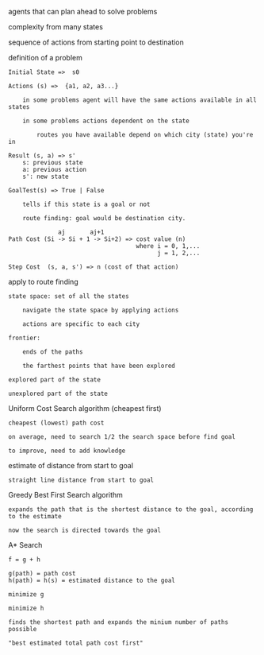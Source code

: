 agents that can plan ahead to solve problems

complexity from many states

sequence of actions from starting point to destination

definition of a problem

    Initial State =>  s0 

    Actions (s) =>  {a1, a2, a3...}

        in some problems agent will have the same actions available in all states 

        in some problems actions dependent on the state 

            routes you have available depend on which city (state) you're in

    Result (s, a) => s'
        s: previous state
        a: previous action
        s': new state

    GoalTest(s) => True | False 

        tells if this state is a goal or not 

        route finding: goal would be destination city. 

                  aj       aj+1
    Path Cost (Si -> Si + 1 -> Si+2) => cost value (n)
                                        where i = 0, 1,...
                                              j = 1, 2,...

    Step Cost  (s, a, s') => n (cost of that action)

apply to route finding

    state space: set of all the states

        navigate the state space by applying actions 

        actions are specific to each city

    frontier: 
        
        ends of the paths

        the farthest points that have been explored

    explored part of the state

    unexplored part of the state 

Uniform Cost Search algorithm (cheapest first)

    cheapest (lowest) path cost 

    on average, need to search 1/2 the search space before find goal

    to improve, need to add knowledge

estimate of distance from start to goal

    straight line distance from start to goal 

Greedy Best First Search algorithm 

    expands the path that is the shortest distance to the goal, according to the estimate

    now the search is directed towards the goal 

A* Search

    f = g + h

    g(path) = path cost
    h(path) = h(s) = estimated distance to the goal

    minimize g 

    minimize h 

    finds the shortest path and expands the minium number of paths possible 

    "best estimated total path cost first"

    





